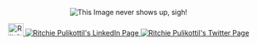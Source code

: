 
 
<p align="center">
  <img src="https://media.giphy.com/media/3oEduOXu3DBfTazzaw/giphy.gif" alt="This Image never shows up, sigh!"/>
</p>

<p align="center">




<a href="https://dev.to/the_neoterik">
  <img src="https://ddo0fzhfvians.cloudfront.net/uploads/icons/png/2457903031566470610-512.png" alt="Ritchie Pulikottil's Medium Page" height="25" width="31">
</a>

<a href="https://www.linkedin.com/in/ritchie-pulikottil-6876341aa">
  <img src="https://img.icons8.com/metro/26/000000/linkedin.png" alt="Ritchie Pulikottil's LinkedIn Page" >
</a>
<a href="https://twitter.com/itsritchie1005">
  <img src="https://cdn4.iconfinder.com/data/icons/logos-and-brands-1/512/344_Twitter_T_logo-32.png" alt="Ritchie Pulikottil's Twitter Page" >
  </a>
      

      
</p>
